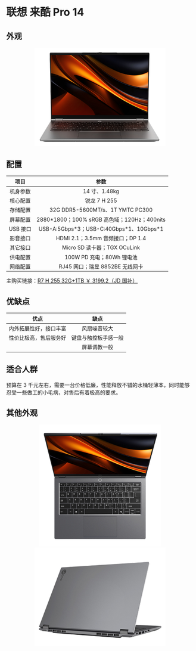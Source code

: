 # 联想 来酷 Pro 14

## 外观

<div style="margin: 0 auto; text-align: center; width: 70%"><img src="./assets/lecoo pro14 1.png" /></div>

## 配置

|   项目   |                     参数                     |
| :------: | :------------------------------------------: |
| 机身参数 |                14 寸、1.48kg                 |
| 核心配置 |                 锐龙 7 H 255                 |
| 存储配置 |       32G DDR5-5600MT/s、1T YMTC PC300       |
| 屏幕配置 | 2880\*1800；100% sRGB 高色域；120Hz；400nits |
| USB 接口 |  USB-A:5Gbps\*3；USB-C:40Gbps\*1、10Gbps\*1  |
| 影音接口 |       HDMI 2.1；3.5mm 音频接口；DP 1.4       |
| 其它接口 |         Micro SD 读卡器；TGX OCuLink         |
| 供电配置 |          100W PD 充电；80Wh 锂电池           |
| 网络配置 |       RJ45 网口；瑞昱 8852BE 无线网卡        |

主购买链接：[R7 H 255 32G+1TB ￥ 3199.2（JD 国补）](https://3.cn/2ozxw-mT?jkl=@K9lPP0t6Ws@)

## 优缺点[<Icon icon="clarity:info-line" />](/recommend/推荐#优缺点)

|          优点          |         缺点         |
| :--------------------: | :------------------: |
| 内外拓展性好，接口丰富 |     风扇噪音较大     |
| 性价比极高，售后服务好 | 键盘与触控板手感一般 |
|                        |     屏幕调教一般     |

## 适合人群

预算在 3 千元左右，需要一台价格低廉，性能释放不错的水桶轻薄本，同时能够忍受一些做工的小毛病，对售后有着极高的要求。

## 其他外观

<div style="margin: 0 auto; text-align: center; width: 65%"><img src="./assets/lecoo pro14 2.png" /></div>

<div style="margin: 0 auto; text-align: center; width: 70%"><img src="./assets/lecoo pro14 3.png" /></div>
